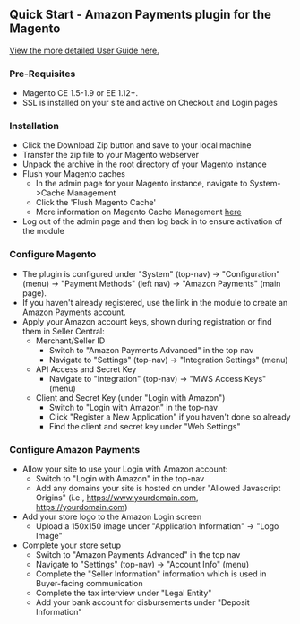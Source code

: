 ## Quick Start - Amazon Payments plugin for the Magento

[View the more detailed User Guide here.](https://github.com/paywithamazon/amazon-payments-magento-plugin/raw/gh-pages/resources/Pay%20with%20Amazon%20for%20Magento%20User%20Guide.pdf)


### Pre-Requisites
* Magento CE 1.5-1.9 or EE 1.12+.
* SSL is installed on your site and active on Checkout and Login pages


### Installation
* Click the Download Zip button and save to your local machine
* Transfer the zip file to your Magento webserver
* Unpack the archive in the root directory of your Magento instance
* Flush your Magento caches
    * In the admin page for your Magento instance, navigate to System->Cache Management
    * Click the 'Flush Magento Cache'
    * More information on Magento Cache Management [here](http://www.magentocommerce.com/knowledge-base/entry/cache-storage-management)
* Log out of the admin page and then log back in to ensure activation of the module


### Configure Magento
* The plugin is configured under "System" (top-nav) -> "Configuration" (menu) -> "Payment Methods" (left nav) -> "Amazon Payments" (main page).
* If you haven't already registered, use the link in the module to create an Amazon Payments account.
* Apply your Amazon account keys, shown during registration or find them in Seller Central:
    * Merchant/Seller ID
       * Switch to "Amazon Payments Advanced" in the top nav
       * Navigate to "Settings" (top-nav) -> "Integration Settings" (menu)
    * API Access and Secret Key
       * Navigate to "Integration" (top-nav) -> "MWS Access Keys" (menu)
    * Client and Secret Key (under "Login with Amazon")
       * Switch to "Login with Amazon" in the top-nav
       * Click "Register a New Application" if you haven't done so already
       * Find the client and secret key under "Web Settings"


### Configure Amazon Payments
 * Allow your site to use your Login with Amazon account:
    * Switch to "Login with Amazon" in the top-nav
    * Add any domains your site is hosted on under "Allowed Javascript Origins" (i.e., https://www.yourdomain.com, https://yourdomain.com)
 * Add your store logo to the Amazon Login screen
    * Upload a 150x150 image under "Application Information" -> "Logo Image"
 * Complete your store setup
    * Switch to "Amazon Payments Advanced" in the top nav
    * Navigate to "Settings" (top-nav) -> "Account Info" (menu)
    * Complete the "Seller Information" information which is used in Buyer-facing communication
    * Complete the tax interview under "Legal Entity"
    * Add your bank account for disbursements under "Deposit Information"

